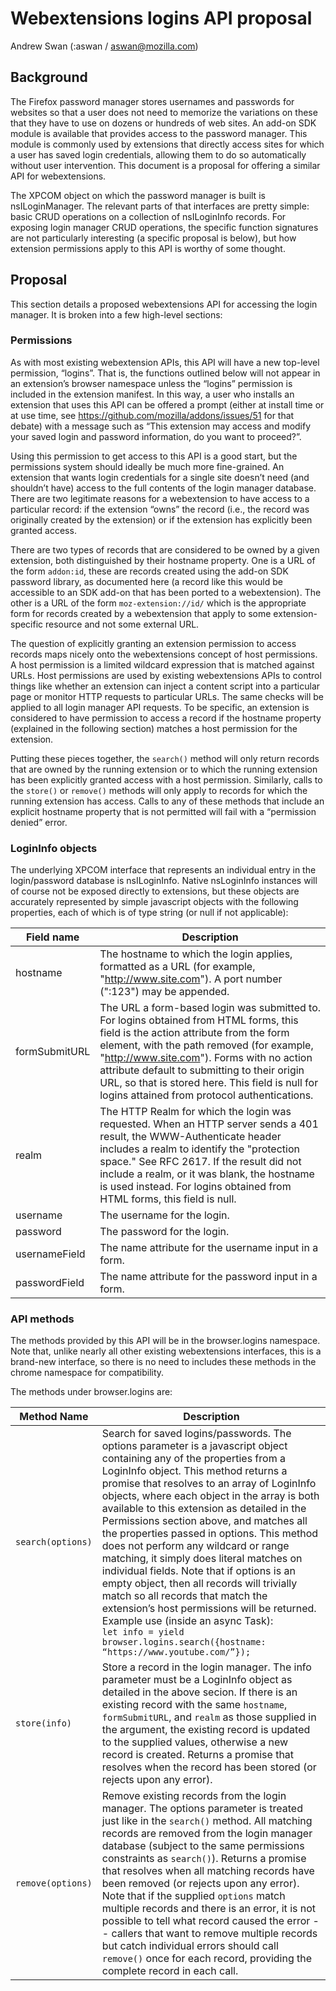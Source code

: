 # Webextensions logins API proposal

Andrew Swan (:aswan / aswan@mozilla.com)

## Background

The Firefox password manager stores usernames and passwords for websites so that a user does not need to memorize the variations on these that they have to use on dozens or hundreds of web sites.  An add-on SDK module is available that provides access to the password manager.  This module is commonly used by extensions that directly access sites for which a user has saved login credentials, allowing them to do so automatically without user intervention.  This document is a proposal for offering a similar API for webextensions.

The XPCOM object on which the password manager is built is nsILoginManager.  The relevant parts of that interfaces are pretty simple: basic CRUD operations on a collection of nsILoginInfo records.  For exposing login manager CRUD operations, the specific function signatures are not particularly interesting (a specific proposal is below), but how extension permissions apply to this API is worthy of some thought.

## Proposal

This section details a proposed webextensions API for accessing the login manager.  It is broken into a few high-level sections:

### Permissions

As with most existing webextension APIs, this API will have a new top-level permission, “logins”.  That is, the functions outlined below will not appear in an extension’s browser namespace unless the “logins” permission is included in the extension manifest.  In this way, a user who installs an extension that uses this API can be offered a prompt (either at install time or at use time, see https://github.com/mozilla/addons/issues/51 for that debate) with a message such as “This extension may access and modify your saved login and password information, do you want to proceed?”.

Using this permission to get access to this API is a good start, but the permissions system should ideally be much more fine-grained.  An extension that wants login credentials for a single site doesn’t need (and shouldn’t have) access to the full contents of the login manager database.  There are two legitimate reasons for a webextension to have access to a particular record: if the extension “owns” the record (i.e., the record was originally created by the extension) or if the extension has explicitly been granted access.

There are two types of records that are considered to be owned by a given extension, both distinguished by their hostname property.  One is a URL of the form `addon:id`, these are records created using the add-on SDK password library, as documented here (a record like this would be accessible to an SDK add-on that has been ported to a webextension).  The other is a URL of the form `moz-extension://id/` which is the appropriate form for records created by a webextension that apply to some extension-specific resource and not some external URL.

The question of explicitly granting an extension permission to access records maps nicely onto the webextensions concept of host permissions.  A host permission is a limited wildcard expression that is matched against URLs.  Host permissions are used by existing webextensions APIs to control things like whether an extension can inject a content script into a particular page or monitor HTTP requests to particular URLs.  The same checks will be applied to all login manager API requests.  To be specific, an extension is considered to have permission to access a record if the hostname property (explained in the following section) matches a host permission for the extension.

Putting these pieces together, the `search()` method will only return records that are owned by the running extension or to which the running extension has been explicitly granted access with a host permission.  Similarly, calls to the `store()` or `remove()` methods will only apply to records for which the running extension has access.  Calls to any of these methods that include an explicit hostname property that is not permitted will fail with a “permission denied” error.

### LoginInfo objects

The underlying XPCOM interface that represents an individual entry in the login/password database is nsILoginInfo.  Native nsLoginInfo instances will of course not be exposed directly to extensions, but these objects are accurately represented by simple javascript objects with the following properties, each of which is of type string (or null if not applicable):

Field name | Description
--- | ---
hostname | The hostname to which the login applies, formatted as a URL (for example, "http://www.site.com"). A port number (":123") may be appended.
formSubmitURL | The URL a form-based login was submitted to. For logins obtained from HTML forms, this field is the action attribute from the form element, with the path removed (for example, "http://www.site.com"). Forms with no action attribute default to submitting to their origin URL, so that is stored here. This field is null for logins attained from protocol authentications.
realm | The HTTP Realm for which the login was requested. When an HTTP server sends a 401 result, the WWW-Authenticate header includes a realm to identify the "protection space." See RFC 2617. If the result did not include a realm, or it was blank, the hostname is used instead. For logins obtained from HTML forms, this field is null.
username | The username for the login.
password | The password for the login.
usernameField | The name attribute for the username input in a form.
passwordField | The name attribute for the password input in a form.

### API methods

The methods provided by this API will be in the browser.logins namespace.  Note that, unlike nearly all other existing webextensions interfaces, this is a brand-new interface, so there is no need to includes these methods in the chrome namespace for compatibility.

The methods under browser.logins are:

Method Name | Description
--- | ---
`search(options)` | Search for saved logins/passwords.  The options parameter is a javascript object containing any of the properties from a LoginInfo object.  This method returns a promise that resolves to an array of LoginInfo objects, where each object in the array is both available to this extension as detailed in the Permissions section above, and matches all the properties passed in options.  This method does not perform any wildcard or range matching, it simply does literal matches on individual fields.  Note that if options is an empty object, then all records will trivially match so all records that match the extension’s host permissions will be returned.<br>Example use (inside an async Task):<br> ```let info = yield browser.logins.search({hostname: “https://www.youtube.com/”});```
`store(info)` | Store a record in the login manager.  The info parameter must be a LoginInfo object as detailed in the above secion.  If there is an existing record with the same `hostname`, `formSubmitURL`, and `realm` as those supplied in the argument, the existing record is updated to the supplied values, otherwise a new record is created.  Returns a promise that resolves when the record has been stored (or rejects upon any error).
`remove(options)` | Remove existing records from the login manager.  The options parameter is treated just like in the `search()` method.  All matching records are removed from the login manager database (subject to the same permissions constraints as `search()`).  Returns a promise that resolves when all matching records have been removed (or rejects upon any error).  Note that if the supplied `options` match multiple records and there is an error, it is not possible to tell what record caused the error -- callers that want to remove multiple records but catch individual errors should call `remove()` once for each record, providing the complete record in each call.
